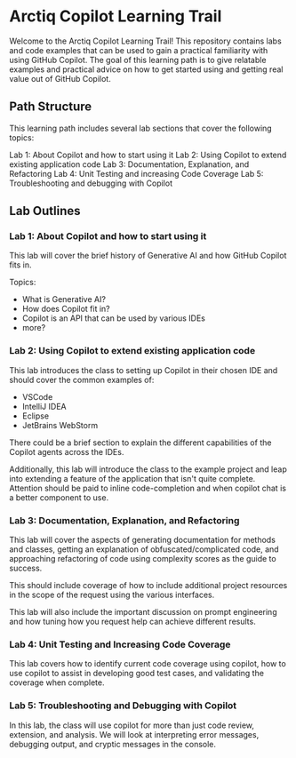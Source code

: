 # Arctiq Copilot Learning Trail

Welcome to the Arctiq Copilot Learning Trail! This repository contains labs and code examples that can be used to gain a practical familiarity with using GitHub Copilot. The goal of this learning path is to give relatable examples and practical advice on how to get started using and getting real value out of GitHub Copilot.

## Path Structure

This learning path includes several lab sections that cover the following topics:

Lab 1: About Copilot and how to start using it
Lab 2: Using Copilot to extend existing application code
Lab 3: Documentation, Explanation, and Refactoring
Lab 4: Unit Testing and increasing Code Coverage
Lab 5: Troubleshooting and debugging with Copilot

## Lab Outlines

### Lab 1: About Copilot and how to start using it

This lab will cover the brief history of Generative AI and how GitHub Copilot fits in.

Topics:

- What is Generative AI?
- How does Copilot fit in?
- Copilot is an API that can be used by various IDEs
- more?

### Lab 2: Using Copilot to extend existing application code

This lab introduces the class to setting up Copilot in their chosen IDE and should cover the common examples of:

- VSCode
- IntelliJ IDEA
- Eclipse
- JetBrains WebStorm

There could be a brief section to explain the different capabilities of the Copilot agents across the IDEs.

Additionally, this lab will introduce the class to the example project and leap into extending a feature of the application that isn't quite complete. Attention should be paid to inline code-completion and when copilot chat is a better component to use.

### Lab 3: Documentation, Explanation, and Refactoring

This lab will cover the aspects of generating documentation for methods and classes, getting an explanation of obfuscated/complicated code, and approaching refactoring of code using complexity scores as the guide to success.

This should include coverage of how to include additional project resources in the scope of the request using the various interfaces.

This lab will also include the important discussion on prompt engineering and how tuning how you request help can achieve different results. 

### Lab 4: Unit Testing and Increasing Code Coverage

This lab covers how to identify current code coverage using copilot, how to use copilot to assist in developing good test cases, and validating the coverage when complete.

### Lab 5: Troubleshooting and Debugging with Copilot

In this lab, the class will use copilot for more than just code review, extension, and analysis. We will look at interpreting error messages, debugging output, and cryptic messages in the console.
